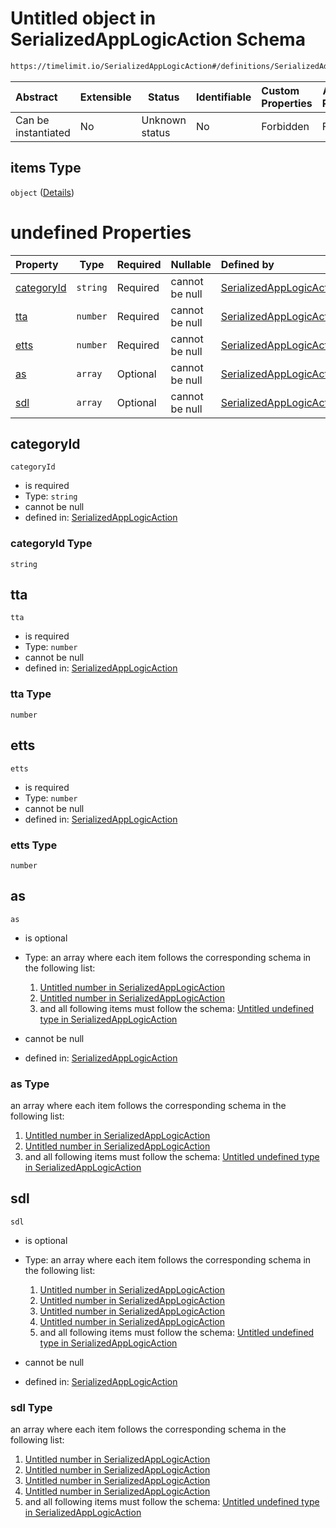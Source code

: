 # Untitled object in SerializedAppLogicAction Schema

```txt
https://timelimit.io/SerializedAppLogicAction#/definitions/SerializedAddUsedTimeActionVersion2/properties/i/items
```




| Abstract            | Extensible | Status         | Identifiable | Custom Properties | Additional Properties | Access Restrictions | Defined In                                                                                            |
| :------------------ | ---------- | -------------- | ------------ | :---------------- | --------------------- | ------------------- | ----------------------------------------------------------------------------------------------------- |
| Can be instantiated | No         | Unknown status | No           | Forbidden         | Forbidden             | none                | [SerializedAppLogicAction.schema.json\*](SerializedAppLogicAction.schema.json "open original schema") |

## items Type

`object` ([Details](serializedapplogicaction-definitions-serializedaddusedtimeactionversion2-properties-i-items.md))

# undefined Properties

| Property                  | Type     | Required | Nullable       | Defined by                                                                                                                                                                                                                                                                                      |
| :------------------------ | -------- | -------- | -------------- | :---------------------------------------------------------------------------------------------------------------------------------------------------------------------------------------------------------------------------------------------------------------------------------------------- |
| [categoryId](#categoryid) | `string` | Required | cannot be null | [SerializedAppLogicAction](serializedapplogicaction-definitions-serializedaddusedtimeactionversion2-properties-i-items-properties-categoryid.md "https&#x3A;//timelimit.io/SerializedAppLogicAction#/definitions/SerializedAddUsedTimeActionVersion2/properties/i/items/properties/categoryId") |
| [tta](#tta)               | `number` | Required | cannot be null | [SerializedAppLogicAction](serializedapplogicaction-definitions-serializedaddusedtimeactionversion2-properties-i-items-properties-tta.md "https&#x3A;//timelimit.io/SerializedAppLogicAction#/definitions/SerializedAddUsedTimeActionVersion2/properties/i/items/properties/tta")               |
| [etts](#etts)             | `number` | Required | cannot be null | [SerializedAppLogicAction](serializedapplogicaction-definitions-serializedaddusedtimeactionversion2-properties-i-items-properties-etts.md "https&#x3A;//timelimit.io/SerializedAppLogicAction#/definitions/SerializedAddUsedTimeActionVersion2/properties/i/items/properties/etts")             |
| [as](#as)                 | `array`  | Optional | cannot be null | [SerializedAppLogicAction](serializedapplogicaction-definitions-serializedaddusedtimeactionversion2-properties-i-items-properties-as.md "https&#x3A;//timelimit.io/SerializedAppLogicAction#/definitions/SerializedAddUsedTimeActionVersion2/properties/i/items/properties/as")                 |
| [sdl](#sdl)               | `array`  | Optional | cannot be null | [SerializedAppLogicAction](serializedapplogicaction-definitions-serializedaddusedtimeactionversion2-properties-i-items-properties-sdl.md "https&#x3A;//timelimit.io/SerializedAppLogicAction#/definitions/SerializedAddUsedTimeActionVersion2/properties/i/items/properties/sdl")               |

## categoryId




`categoryId`

-   is required
-   Type: `string`
-   cannot be null
-   defined in: [SerializedAppLogicAction](serializedapplogicaction-definitions-serializedaddusedtimeactionversion2-properties-i-items-properties-categoryid.md "https&#x3A;//timelimit.io/SerializedAppLogicAction#/definitions/SerializedAddUsedTimeActionVersion2/properties/i/items/properties/categoryId")

### categoryId Type

`string`

## tta




`tta`

-   is required
-   Type: `number`
-   cannot be null
-   defined in: [SerializedAppLogicAction](serializedapplogicaction-definitions-serializedaddusedtimeactionversion2-properties-i-items-properties-tta.md "https&#x3A;//timelimit.io/SerializedAppLogicAction#/definitions/SerializedAddUsedTimeActionVersion2/properties/i/items/properties/tta")

### tta Type

`number`

## etts




`etts`

-   is required
-   Type: `number`
-   cannot be null
-   defined in: [SerializedAppLogicAction](serializedapplogicaction-definitions-serializedaddusedtimeactionversion2-properties-i-items-properties-etts.md "https&#x3A;//timelimit.io/SerializedAppLogicAction#/definitions/SerializedAddUsedTimeActionVersion2/properties/i/items/properties/etts")

### etts Type

`number`

## as




`as`

-   is optional
-   Type: an array where each item follows the corresponding schema in the following list:

    1.  [Untitled number in SerializedAppLogicAction](serializedapplogicaction-definitions-serializedaddusedtimeactionversion2-properties-i-items-properties-as-items-items-0.md "check type definition")
    2.  [Untitled number in SerializedAppLogicAction](serializedapplogicaction-definitions-serializedaddusedtimeactionversion2-properties-i-items-properties-as-items-items-1.md "check type definition")
    3.  and all following items must follow the schema: [Untitled undefined type in SerializedAppLogicAction](serializedapplogicaction-definitions-serializedaddusedtimeactionversion2-properties-i-items-properties-as-items-additionalitems.md "check type definition")
-   cannot be null
-   defined in: [SerializedAppLogicAction](serializedapplogicaction-definitions-serializedaddusedtimeactionversion2-properties-i-items-properties-as.md "https&#x3A;//timelimit.io/SerializedAppLogicAction#/definitions/SerializedAddUsedTimeActionVersion2/properties/i/items/properties/as")

### as Type

an array where each item follows the corresponding schema in the following list:

1.  [Untitled number in SerializedAppLogicAction](serializedapplogicaction-definitions-serializedaddusedtimeactionversion2-properties-i-items-properties-as-items-items-0.md "check type definition")
2.  [Untitled number in SerializedAppLogicAction](serializedapplogicaction-definitions-serializedaddusedtimeactionversion2-properties-i-items-properties-as-items-items-1.md "check type definition")
3.  and all following items must follow the schema: [Untitled undefined type in SerializedAppLogicAction](serializedapplogicaction-definitions-serializedaddusedtimeactionversion2-properties-i-items-properties-as-items-additionalitems.md "check type definition")

## sdl




`sdl`

-   is optional
-   Type: an array where each item follows the corresponding schema in the following list:

    1.  [Untitled number in SerializedAppLogicAction](serializedapplogicaction-definitions-serializedaddusedtimeactionversion2-properties-i-items-properties-sdl-items-items-0.md "check type definition")
    2.  [Untitled number in SerializedAppLogicAction](serializedapplogicaction-definitions-serializedaddusedtimeactionversion2-properties-i-items-properties-sdl-items-items-1.md "check type definition")
    3.  [Untitled number in SerializedAppLogicAction](serializedapplogicaction-definitions-serializedaddusedtimeactionversion2-properties-i-items-properties-sdl-items-items-2.md "check type definition")
    4.  [Untitled number in SerializedAppLogicAction](serializedapplogicaction-definitions-serializedaddusedtimeactionversion2-properties-i-items-properties-sdl-items-items-3.md "check type definition")
    5.  and all following items must follow the schema: [Untitled undefined type in SerializedAppLogicAction](serializedapplogicaction-definitions-serializedaddusedtimeactionversion2-properties-i-items-properties-sdl-items-additionalitems.md "check type definition")
-   cannot be null
-   defined in: [SerializedAppLogicAction](serializedapplogicaction-definitions-serializedaddusedtimeactionversion2-properties-i-items-properties-sdl.md "https&#x3A;//timelimit.io/SerializedAppLogicAction#/definitions/SerializedAddUsedTimeActionVersion2/properties/i/items/properties/sdl")

### sdl Type

an array where each item follows the corresponding schema in the following list:

1.  [Untitled number in SerializedAppLogicAction](serializedapplogicaction-definitions-serializedaddusedtimeactionversion2-properties-i-items-properties-sdl-items-items-0.md "check type definition")
2.  [Untitled number in SerializedAppLogicAction](serializedapplogicaction-definitions-serializedaddusedtimeactionversion2-properties-i-items-properties-sdl-items-items-1.md "check type definition")
3.  [Untitled number in SerializedAppLogicAction](serializedapplogicaction-definitions-serializedaddusedtimeactionversion2-properties-i-items-properties-sdl-items-items-2.md "check type definition")
4.  [Untitled number in SerializedAppLogicAction](serializedapplogicaction-definitions-serializedaddusedtimeactionversion2-properties-i-items-properties-sdl-items-items-3.md "check type definition")
5.  and all following items must follow the schema: [Untitled undefined type in SerializedAppLogicAction](serializedapplogicaction-definitions-serializedaddusedtimeactionversion2-properties-i-items-properties-sdl-items-additionalitems.md "check type definition")
